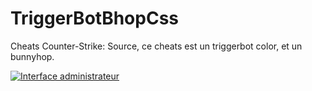 # TriggerBotBhopCss
Cheats Counter-Strike: Source, ce cheats est un triggerbot color, et un bunnyhop.

[![Interface administrateur](https://image.noelshack.com/fichiers/2018/43/1/1540220659-welloffchubbygalago-small.gif)](https://youtu.be/_3Q4zjbAs70)
